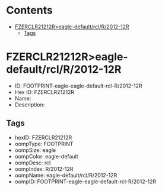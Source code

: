 



Contents
========

* [FZERCLR21212R>eagle-default/rcl/R/2012-12R](#fzerclr21212reagle-defaultrclr2012-12r)
	* [Tags](#tags)

# FZERCLR21212R>eagle-default/rcl/R/2012-12R

- ID: FOOTPRINT-eagle-eagle-default-rcl-R/2012-12R
- Hex ID: FZERCLR21212R
- Name: 
- Description: 

## Tags

- hexID: FZERCLR21212R
- oompType: FOOTPRINT
- oompSize: eagle
- oompColor: eagle-default
- oompDesc: rcl
- oompIndex: R/2012-12R
- oompName: eagle-default/rcl/R/2012-12R
- oompID: FOOTPRINT-eagle-eagle-default-rcl-R/2012-12R
